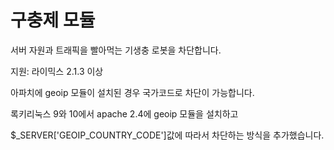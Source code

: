 구충제 모듈
============

서버 자원과 트래픽을 빨아먹는 기생충 로봇을 차단합니다.

지원: 라이믹스 2.1.3 이상

아파치에 geoip 모듈이 설치된 경우 국가코드로 차단이 가능합니다.

록키리눅스 9와 10에서 apache 2.4에 geoip 모듈을 설치하고

$_SERVER['GEOIP_COUNTRY_CODE']값에 따라서 차단하는 방식을 추가했습니다.
